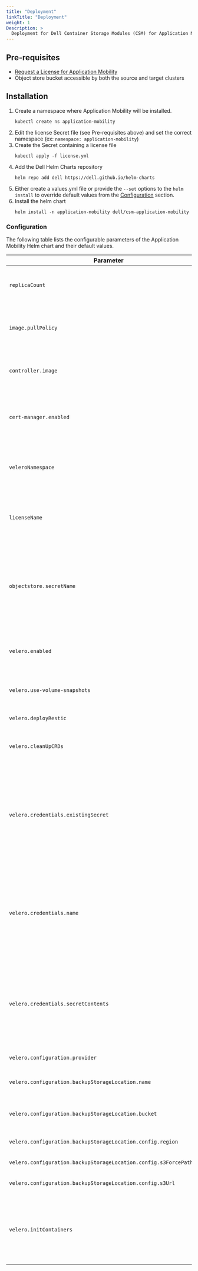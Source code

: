 ```yaml
---
title: "Deployment"
linkTitle: "Deployment"
weight: 1
Description: >
  Deployment for Dell Container Storage Modules (CSM) for Application Mobility
---
```


## Pre-requisites
- [Request a License for Application Mobility](../../license/)
- Object store bucket accessible by both the source and target clusters

## Installation
1. Create a namespace where Application Mobility will be installed.
    ```
    kubectl create ns application-mobility
    ```
1. Edit the license Secret file (see Pre-requisites above) and set the correct namespace (ex: `namespace: application-mobility`)
1. Create the Secret containing a license file
    ```
    kubectl apply -f license.yml
    ```
1. Add the Dell Helm Charts repository
    ```
    helm repo add dell https://dell.github.io/helm-charts
    ```
1. Either create a values.yml file or provide the `--set` options to the `helm install` to override default values from the [Configuration](#configuration) section.
1. Install the helm chart
    ```
    helm install -n application-mobility dell/csm-application-mobility
    ```


### Configuration

The following table lists the configurable parameters of the Application Mobility Helm chart and their default values.

| Parameter | Description | Default |
| - | - | - |
| `replicaCount` | Number of replicas for the Application Mobility controllers | `1` |
| `image.pullPolicy` | Image pull policy for the Application Mobility controller images | `IfNotPresent` |
| `controller.image` | Location of the csm-application-mobility Docker image | `dell/csm-application-mobility:v0.1.0` |
| `cert-manager.enabled` |  If set to true, cert-manager will be installed during Application Mobility installation | `false` |
| `veleroNamespace` |  If Velero is already installed, set to the namespace where Velero is insatlled | `velero` |
| `licenseName` |  Name of the Secret that contains the License for CSM Application Mobility | `license` |
| `objectstore.secretName` |  If velero is already installed on the cluster, specify the name of the secret in velero namespace that has credentials to access object store | ` ` |
| `velero.enabled` |  If set to true, Velero will be installed during Application Mobility installation | `true` |
| `velero.use-volume-snapshots` |  If set to true, Velero will use volume snapshots | `false` |
| `velero.deployRestic` |  If set to true, Velero will also deploy Restic | `true` |
| `velero.cleanUpCRDs` |  If set to true, Velero CRDs will be cleaned up | `true` |
| `velero.credentials.existingSecret` |  Optionally, specify the name of the pre-created secret in the release namespace that holds the object store credentials. Either this or secretContents should be specified | ` ` |
| `velero.credentials.name` |  Optionally, specify the name to be used for secret that will be created to hold object store credentials. Used in conjunction with secretContents. | ` ` |
| `velero.credentials.secretContents` |  Optionally, specify the object store access credentials to be stored in a secret with key "cloud". Either this or existingSecret should be provided. | ` ` |
| `velero.configuration.provider` |  Provider to use for Velero. | `aws` |
| `velero.configuration.backupStorageLocation.name` |  Name of the backup storage location for Velero. | `default` |
| `velero.configuration.backupStorageLocation.bucket` |  Name of the object store bucket to use for backups. | `velero-bucket` |
| `velero.configuration.backupStorageLocation.config.region` |  The region for the object store. | `s3` |
| `velero.configuration.backupStorageLocation.config.s3ForcePathStyle` |  Force path style. | `true` |
| `velero.configuration.backupStorageLocation.config.s3Url` |  URL for accessing object store. | `http://10.10.10.10:9000` |
| `velero.initContainers` |  List of init-containers used as plugins by Velero. (TODO: Add note about dell-velero-plugin image location) | ` ` |

